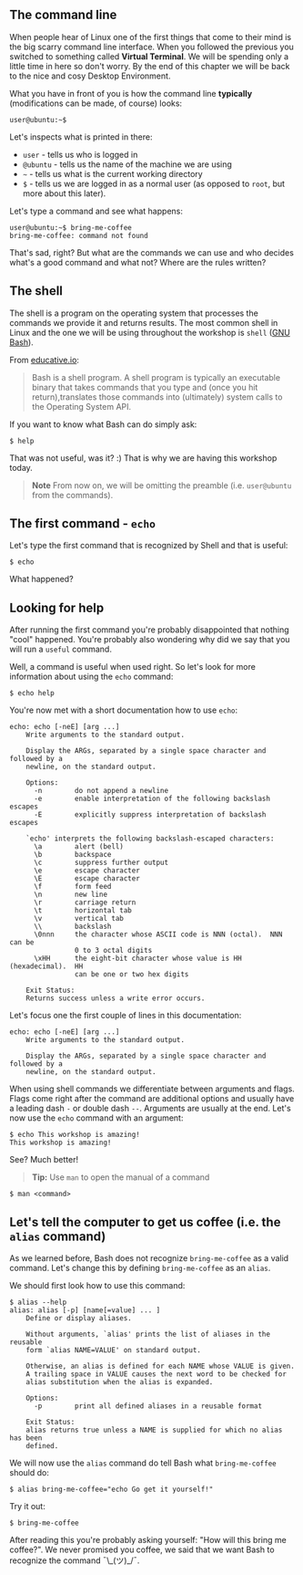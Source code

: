 ## The command line

When people hear of Linux one of the first things that come to their mind is the big scarry command line interface. When you followed the previous you switched to something called **Virtual Terminal**. We will be spending only a little time in here so don't worry. By the end of this chapter we will be back to the nice and cosy Desktop Environment.

What you have in front of you is how the command line **typically** (modifications can be made, of course) looks:

```
user@ubuntu:~$
```

Let's inspects what is printed in there:
- `user` - tells us who is logged in
- `@ubuntu` - tells us the name of the machine we are using
- `~` - tells us what is the current working directory
- `$` - tells us we are logged in as a normal user (as opposed to `root`, but more about this later).

Let's type a command and see what happens:

```
user@ubuntu:~$ bring-me-coffee
bring-me-coffee: command not found
```
That's sad, right? But what are the commands we can use and who decides what's a good command and what not? Where are the rules written?

## The shell
<!-- Hidden information -->
<!-- The content in this page was inspired by: -->
<!--  https://www.educative.io/courses/master-the-bash-shell/3j8399P3M6M -->

The shell is a program on the operating system that processes the commands we provide it and returns results. The most common shell in Linux and the one we will be using throughout the workshop is `shell` ([GNU Bash](https://www.gnu.org/software/bash/)).

From [educative.io](https://www.educative.io/courses/master-the-bash-shell/3j8399P3M6M):
> Bash is a shell program.
> A shell program is typically an executable binary that takes commands that you type and (once you hit return),translates those commands into (ultimately) system calls to the Operating System API.

If you want to know what Bash can do simply ask:
```
$ help
```
That was not useful, was it? :) That is why we are having this workshop today.

> **Note** From now on, we will be omitting the preamble (i.e. `user@ubuntu` from the commands).

## The first command - `echo`

Let's type the first command that is recognized by Shell and that is useful:
```
$ echo
```
What happened?

## Looking for help

After running the first command you're probably disappointed that nothing "cool" happened. You're probably also wondering why did we say that you will run a `useful` command.

Well, a command is useful when used right. So let's look for more information about using the `echo` command:
```
$ echo help
```
You're now met with a short documentation how to use `echo`:
```
echo: echo [-neE] [arg ...]
    Write arguments to the standard output.

    Display the ARGs, separated by a single space character and followed by a
    newline, on the standard output.

    Options:
      -n        do not append a newline
      -e        enable interpretation of the following backslash escapes
      -E        explicitly suppress interpretation of backslash escapes

    `echo' interprets the following backslash-escaped characters:
      \a        alert (bell)
      \b        backspace
      \c        suppress further output
      \e        escape character
      \E        escape character
      \f        form feed
      \n        new line
      \r        carriage return
      \t        horizontal tab
      \v        vertical tab
      \\        backslash
      \0nnn     the character whose ASCII code is NNN (octal).  NNN can be
                0 to 3 octal digits
      \xHH      the eight-bit character whose value is HH (hexadecimal).  HH
                can be one or two hex digits

    Exit Status:
    Returns success unless a write error occurs.
```
Let's focus one the first couple of lines in this documentation:
```
echo: echo [-neE] [arg ...]
    Write arguments to the standard output.

    Display the ARGs, separated by a single space character and followed by a
    newline, on the standard output.
```

When using shell commands we differentiate between arguments and flags. Flags come right after the command are additional options and usually have a leading dash `-` or double dash `--`. Arguments are usually at the end. Let's now use the `echo` command with an argument:
```
$ echo This workshop is amazing!
This workshop is amazing!
```
See? Much better!

> **Tip:** Use `man` to open the manual of a command
```
$ man <command>
```

## Let's tell the computer to get us coffee (i.e. the `alias` command)

As we learned before, Bash does not recognize `bring-me-coffee` as a valid command. Let's change this by
defining `bring-me-coffee` as an `alias`.

We should first look how to use this command:
```
$ alias --help
alias: alias [-p] [name[=value] ... ]
    Define or display aliases.

    Without arguments, `alias' prints the list of aliases in the reusable
    form `alias NAME=VALUE' on standard output.

    Otherwise, an alias is defined for each NAME whose VALUE is given.
    A trailing space in VALUE causes the next word to be checked for
    alias substitution when the alias is expanded.

    Options:
      -p        print all defined aliases in a reusable format

    Exit Status:
    alias returns true unless a NAME is supplied for which no alias has been
    defined.
```

We will now use the `alias` command do tell Bash what `bring-me-coffee` should do:
```
$ alias bring-me-coffee="echo Go get it yourself!"
```

Try it out:
```
$ bring-me-coffee
```

After reading this you're probably asking yourself: "How will this bring me coffee?". We never promised you coffee, we said that we want Bash to recognize the command ¯\\\_(ツ)\_/¯.